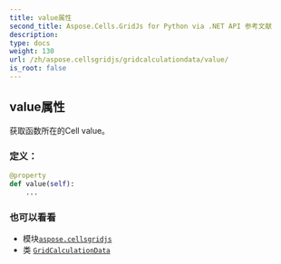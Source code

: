 ```yaml
---
title: value属性
second_title: Aspose.Cells.GridJs for Python via .NET API 参考文献
description:
type: docs
weight: 130
url: /zh/aspose.cellsgridjs/gridcalculationdata/value/
is_root: false
---
```

## value属性


获取函数所在的Cell value。
### 定义：
```python
@property
def value(self):
    ...
```

### 也可以看看
* 模块[`aspose.cellsgridjs`](../../)
* 类 [`GridCalculationData`](/cells/python-net/zh/aspose.cellsgridjs/gridcalculationdata)
